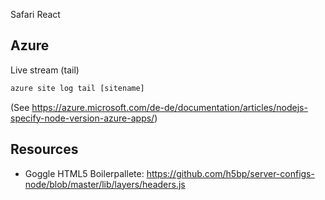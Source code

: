 Safari React

## Azure
Live stream (tail)
```javascript
azure site log tail [sitename]
```
(See https://azure.microsoft.com/de-de/documentation/articles/nodejs-specify-node-version-azure-apps/)

## Resources

- Goggle HTML5 Boilerpallete: https://github.com/h5bp/server-configs-node/blob/master/lib/layers/headers.js